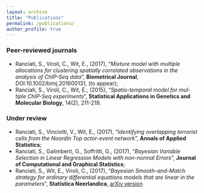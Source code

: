 ```yaml
---
layout: archive
title: "Publications"
permalink: /publications/
author_profile: true
---
```


### Peer-reviewed journals

* Ranciati, S., Viroli, C., Wit, E., (2017), “*Mixture model with multiple allocations for clustering spatially correlated observations in the analysis of ChIP-Seq data*”, **Biometrical Journal**, DOI:10.1002/bimj.201600131, (to appear);
* Ranciati, S., Viroli, C., Wit, E., (2015), “*Spatio-temporal model for mul- tiple ChIP-Seq experiments*”, **Statistical Applications in Genetics and Molecular Biology**, 14(2), 211-219.


### Under review

* Ranciati, S., Vinciotti, V., Wit, E., (2017), “*Identifying overlapping terrorist cells from the Noordin Top actor-event network*”, **Annals of Applied Statistics**;
* Ranciati, S., Galimberti, G., Soffritti, G., (2017), “*Bayesian Variable Selection in Linear Regression Models with non-normal Errors*”, **Journal of Computational and Graphical Statistics**;
* Ranciati, S., Wit, E., Viroli, C., (2017), “*Bayesian Smooth-and-Match strategy for ordinary differential equations models that are linear in the parameters*”, **Statistica Neerlandica**, [arXiv version](https://arxiv.org/abs/1604.02318)
